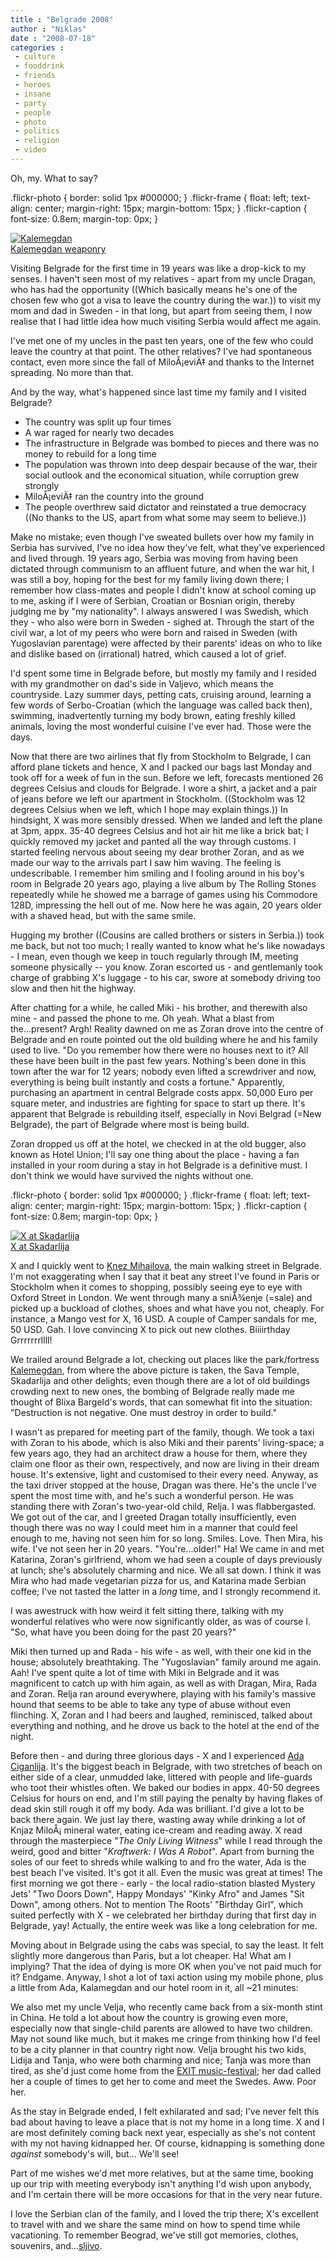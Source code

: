 ```yaml
---
title : "Belgrade 2008"
author : "Niklas"
date : "2008-07-18"
categories : 
 - culture
 - fooddrink
 - friends
 - heroes
 - insane
 - party
 - people
 - photo
 - politics
 - religion
 - video
---
```


Oh, my. What to say?

.flickr-photo { border: solid 1px #000000; } .flickr-frame { float: left; text-align: center; margin-right: 15px; margin-bottom: 15px; } .flickr-caption { font-size: 0.8em; margin-top: 0px; }

[![Kalemegdan](http://farm4.static.flickr.com/3041/2669415436_e34111e35d_m.jpg)](http://www.flickr.com/photos/pivic/2669415436/ "Kalemegdan")  
[Kalemegdan weaponry](http://www.flickr.com/photos/pivic/2669415436/)  

Visiting Belgrade for the first time in 19 years was like a drop-kick to my senses. I haven't seen most of my relatives - apart from my uncle Dragan, who has had the opportunity ((Which basically means he's one of the chosen few who got a visa to leave the country during the war.)) to visit my mom and dad in Sweden - in that long, but apart from seeing them, I now realise that I had little idea how much visiting Serbia would affect me again.

I've met one of my uncles in the past ten years, one of the few who could leave the country at that point. The other relatives? I've had spontaneous contact, even more since the fall of MiloÅ¡eviÄ‡ and thanks to the Internet spreading. No more than that.

And by the way, what's happened since last time my family and I visited Belgrade?

- The country was split up four times
- A war raged for nearly two decades
- The infrastructure in Belgrade was bombed to pieces and there was no money to rebuild for a long time
- The population was thrown into deep despair because of the war, their social outlook and the economical situation, while corruption grew strongly
- MiloÅ¡eviÄ‡ ran the country into the ground
- The people overthrew said dictator and reinstated a true democracy ((No thanks to the US, apart from what some may seem to believe.))
  

Make no mistake; even though I've sweated bullets over how my family in Serbia has survived, I've no idea how they've felt, what they've experienced and lived through. 19 years ago, Serbia was moving from having been dictated through communism to an affluent future, and when the war hit, I was still a boy, hoping for the best for my family living down there; I remember how class-mates and people I didn't know at school coming up to me, asking if I were of Serbian, Croatian or Bosnian origin, thereby judging me by "my nationality". I always answered I was Swedish, which they - who also were born in Sweden - sighed at. Through the start of the civil war, a lot of my peers who were born and raised in Sweden (with Yugoslavian parentage) were affected by their parents' ideas on who to like and dislike based on (irrational) hatred, which caused a lot of grief.

I'd spent some time in Belgrade before, but mostly my family and I resided with my grandmother on dad's side in Valjevo, which means the countryside. Lazy summer days, petting cats, cruising around, learning a few words of Serbo-Croatian (which the language was called back then), swimming, inadvertently turning my body brown, eating freshly killed animals, loving the most wonderful cuisine I've ever had. Those were the days.

Now that there are two airlines that fly from Stockholm to Belgrade, I can afford plane tickets and hence, X and I packed our bags last Monday and took off for a week of fun in the sun. Before we left, forecasts mentioned 26 degrees Celsius and clouds for Belgrade. I wore a shirt, a jacket and a pair of jeans before we left our apartment in Stockholm. ((Stockholm was 12 degrees Celsius when we left, which I hope may explain things.)) In hindsight, X was more sensibly dressed. When we landed and left the plane at 3pm, appx. 35-40 degrees Celsius and hot air hit me like a brick bat; I quickly removed my jacket and panted all the way through customs. I started feeling nervous about seeing my dear brother Zoran, and as we made our way to the arrivals part I saw him waving. The feeling is undescribable. I remember him smiling and I fooling around in his boy's room in Belgrade 20 years ago, playing a live album by The Rolling Stones repeatedly while he showed me a barrage of games using his Commodore 128D, impressing the hell out of me. Now here he was again, 20 years older with a shaved head, but with the same smile.

Hugging my brother ((Cousins are called brothers or sisters in Serbia.)) took me back, but not too much; I really wanted to know what he's like nowadays - I mean, even though we keep in touch regularly through IM, meeting someone physically -- you know. Zoran escorted us - and gentlemanly took charge of grabbing X's luggage - to his car, swore at somebody driving too slow and then hit the highway.

After chatting for a while, he called Miki - his brother, and therewith also mine - and passed the phone to me. Oh yeah. What a blast from the...present? Argh! Reality dawned on me as Zoran drove into the centre of Belgrade and en route pointed out the old building where he and his family used to live. "Do you remember how there were no houses next to it? All these have been built in the past few years. Nothing's been done in this town after the war for 12 years; nobody even lifted a screwdriver and now, everything is being built instantly and costs a fortune." Apparently, purchasing an apartment in central Belgrade costs appx. 50,000 Euro per square meter, and industries are fighting for space to start up there. It's apparent that Belgrade is rebuilding itself, especially in Novi Belgrad (=New Belgrade), the part of Belgrade where most is being build.

Zoran dropped us off at the hotel, we checked in at the old bugger, also known as Hotel Union; I'll say one thing about the place - having a fan installed in your room during a stay in hot Belgrade is a definitive must. I don't think we would have survived the nights without one.

.flickr-photo { border: solid 1px #000000; } .flickr-frame { float: left; text-align: center; margin-right: 15px; margin-bottom: 15px; } .flickr-caption { font-size: 0.8em; margin-top: 0px; }

[![X at Skadarlija](http://farm4.static.flickr.com/3228/2668598611_a4b1152838_m.jpg)](http://www.flickr.com/photos/pivic/2668598611/ "X at Skadarlija")  
[X at Skadarlija](http://www.flickr.com/photos/pivic/2668598611/)  

X and I quickly went to [Knez Mihailova](http://en.wikipedia.org/wiki/Knez_Mihailova), the main walking street in Belgrade. I'm not exaggerating when I say that it beat any street I've found in Paris or Stockholm when it comes to shopping, possibly seeing eye to eye with Oxford Street in London. We went through many a sniÅ¾enje (=sale) and picked up a buckload of clothes, shoes and what have you not, cheaply. For instance, a Mango vest for X, 16 USD. A couple of Camper sandals for me, 50 USD. Gah. I love convincing X to pick out new clothes. Biiiirthday Grrrrrrrllll!

We trailed around Belgrade a lot, checking out places like the park/fortress [Kalemegdan](http://en.wikipedia.org/wiki/Kalemegdan), from where the above picture is taken, the Sava Temple, Skadarlija and other delights; even though there are a lot of old buildings crowding next to new ones, the bombing of Belgrade really made me thought of Blixa Bargeld's words, that can somewhat fit into the situation: "Destruction is not negative. One must destroy in order to build."

I wasn't as prepared for meeting part of the family, though. We took a taxi with Zoran to his abode, which is also Miki and their parents' living-space; a few years ago, they had an architect draw a house for them, where they claim one floor as their own, respectively, and now are living in their dream house. It's extensive, light and customised to their every need. Anyway, as the taxi driver stopped at the house, Dragan was there. He's the uncle I've spent the most time with, and he's such a wonderful person. He was standing there with Zoran's two-year-old child, Relja. I was flabbergasted. We got out of the car, and I greeted Dragan totally insufficiently, even though there was no way I could meet him in a manner that could feel enough to me, having not seen him for so long. Smiles. Love. Then Mira, his wife. I've not seen her in 20 years. "You're...older!" Ha! We came in and met Katarina, Zoran's girlfriend, whom we had seen a couple of days previously at lunch; she's absolutely charming and nice. We all sat down. I think it was Mira who had made vegetarian pizza for us, and Katarina made Serbian coffee; I've not tasted the latter in a _long_ time, and I strongly recommend it.

I was awestruck with how weird it felt sitting there, talking with my wonderful relatives who were now significantly older, as was of course I. "So, what have you been doing for the past 20 years?"

Miki then turned up and Rada - his wife - as well, with their one kid in the house; absolutely breathtaking. The "Yugoslavian" family around me again. Aah! I've spent quite a lot of time with Miki in Belgrade and it was magnificent to catch up with him again, as well as with Dragan, Mira, Rada and Zoran. Relja ran around everywhere, playing with his family's massive hound that seems to be able to take any type of abuse without even flinching. X, Zoran and I had beers and laughed, reminisced, talked about everything and nothing, and he drove us back to the hotel at the end of the night.

Before then - and during three glorious days - X and I experienced [Ada Ciganlija](http://en.wikipedia.org/wiki/Ada_Ciganlija). It's the biggest beach in Belgrade, with two stretches of beach on either side of a clear, unmudded lake, littered with people and life-guards who toot their whistles often. We baked our bodies in appx. 40-50 degrees Celsius for hours on end, and I'm still paying the penalty by having flakes of dead skin still rough it off my body. Ada was brilliant. I'd give a lot to be back there again. We just lay there, wasting away while drinking a lot of Knjaz MiloÅ¡ mineral water, eating ice-cream and reading away. X read through the masterpiece "_The Only Living Witness_" while I read through the weird, good and bitter "_Kraftwerk: I Was A Robot_". Apart from burning the soles of our feet to shreds while walking to and fro the water, Ada is the best beach I've visited. It's got it all. Even the music was great at times! The first morning we got there - early - the local radio-station blasted Mystery Jets' "Two Doors Down", Happy Mondays' "Kinky Afro" and James "Sit Down", among others. Not to mention The Roots' "Birthday Girl", which suited perfectly with X - we celebrated her birthday during that first day in Belgrade, yay! Actually, the entire week was like a long celebration for me.

Moving about in Belgrade using the cabs was special, to say the least. It felt slightly more dangerous than Paris, but a lot cheaper. Ha! What am I implying? That the idea of dying is more OK when you've not paid much for it? Endgame. Anyway, I shot a lot of taxi action using my mobile phone, plus a little from Ada, Kalamegdan and our hotel room in it, all ~21 minutes:

    

We also met my uncle Velja, who recently came back from a six-month stint in China. He told a lot about how the country is growing even more, especially now that single-child parents are allowed to have two children. May not sound like much, but it makes me cringe from thinking how I'd feel to be a city planner in that country right now. Velja brought his two kids, Lidija and Tanja, who were both charming and nice; Tanja was more than tired, as she'd just come home from the [EXIT music-festival](http://en.wikipedia.org/wiki/EXIT_(festival)); her dad called her a couple of times to get her to come and meet the Swedes. Aww. Poor her.

As the stay in Belgrade ended, I felt exhilarated and sad; I've never felt this bad about having to leave a place that is not my home in a long time. X and I are most definitely coming back next year, especially as she's not content with my not having kidnapped her. Of course, kidnapping is something done _against_ somebody's will, but... We'll see!

Part of me wishes we'd met more relatives, but at the same time, booking up our trip with meeting everybody isn't anything I'd wish upon anybody, and I'm certain there will be more occasions for that in the very near future.

I love the Serbian clan of the family, and I loved the trip there; X's excellent to travel with and we share the same mind on how to spend time while vacationing. To remember Beograd, we've still got memories, clothes, souvenirs, and...[sljivo](http://en.wikipedia.org/wiki/Slivovitz).

